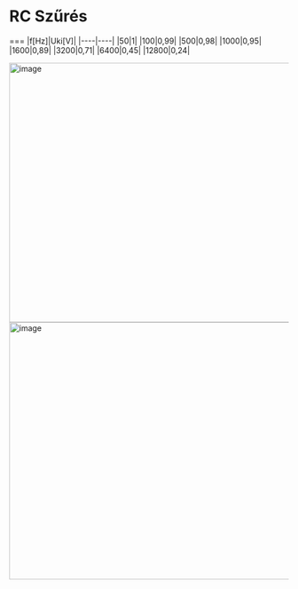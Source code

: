 # RC Szűrés
===
|f[Hz]|Uki[V]|
|----|----|
|50|1|
|100|0,99|
|500|0,98|
|1000|0,95|
|1600|0,89|
|3200|0,71|
|6400|0,45|
|12800|0,24|

<img width="747" height="468" alt="image" src="https://github.com/user-attachments/assets/e4407be4-6f57-4181-b94a-1c36568eeda6" />

<img width="1090" height="464" alt="image" src="https://github.com/user-attachments/assets/54be34b6-ae36-4d6c-94b9-bbcc37aa75b0" />
